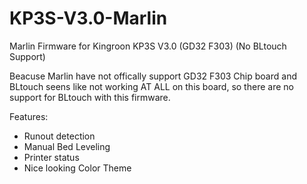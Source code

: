 # KP3S-V3.0-Marlin
Marlin Firmware for Kingroon KP3S V3.0 (GD32 F303) (No BLtouch Support)

Beacuse Marlin have not offically support GD32 F303 Chip board and BLtouch seens like not working AT ALL on this board, so there are no support for BLtouch with this firmware.

Features:
- Runout detection
- Manual Bed Leveling
- Printer status
- Nice looking Color Theme
